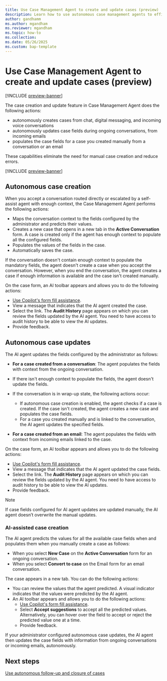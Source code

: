 ```yaml
---
title: Use Case Management Agent to create and update cases (preview)
description: Learn how to use autonomous case management agents to efficiently handle case management tasks.
author: gandhamm
ms.author: mgandham
ms.reviewer: mgandham
ms.topic: how-to 
ms.collection: 
ms.date: 05/26/2025
ms.custom: bap-template 
---
```


# Use Case Management Agent to create and update cases (preview)

[!INCLUDE [preview-banner](~/../shared-content/shared/preview-includes/preview-banner.md)]

The case creation and update feature in Case Management Agent does the following actions:
- autonomously creates cases from chat, digital messaging, and incoming voice conversations
- autonomously updates case fields during ongoing conversations, from incoming emails
- populates the case fields for a case you created manually from a conversation or an email

These capabilities eliminate the need for manual case creation and reduce errors.

[!INCLUDE [preview-banner](../../../shared-content/shared/preview-includes/production-ready-preview-dynamics365.md)]


## Autonomous case creation

When you accept a conversation routed directly or escalated by a self-assist agent with enough context, the Case Management Agent performs the following actions:

- Maps the conversation context to the fields configured by the administrator and predicts their values.
- Creates a new case that opens in a new tab in the **Active Conversation** form. A case is created only if the agent has enough context to populate all the configured fields. 
- Populates the values of the fields in the case.
- Automatically saves the case.

If the conversation doesn't contain enough context to populate the mandatory fields, the agent doesn't create a case when you accept the conversation. However, when you end the conversation, the agent creates a case if enough information is available and the case isn't created manually.

On the case form, an AI toolbar appears and allows you to do the following actions:

- [Use Copilot's form fill assistance](/power-apps/user/form-filling-assistance).
- View a message that indicates that the AI agent created the case.
- Select the link. The **Audit History** page appears on which you can review the fields updated by the AI agent. You need to have access to audit history to be able to view the AI updates.
- Provide feedback.

## Autonomous case updates

The AI agent updates the fields configured by the administrator as follows:

- **For a case created from a conversation**: The agent populates the fields with context from the ongoing conversation. 
- If there isn't enough context to populate the fields, the agent doesn't update the fields.
- If the conversation is in wrap-up state, the following actions occur:
   - If autonomous case creation is enabled, the agent checks if a case is created. If the case isn't created, the agent creates a new case and populates the case fields. 
   - For a case you created manually and is linked to the conversation, the AI agent updates the specified fields.

- **For a case created from an email**: The agent populates the fields with context from incoming emails linked to the case. 

On the case form, an AI toolbar appears and allows you to do the following actions:

- [Use Copilot's form fill assistance](/power-apps/user/form-filling-assistance).
- View a message that indicates that the AI agent updated the case fields.
- Select the link. The **Audit History** page appears on which you can review the fields updated by the AI agent. You need to have access to audit history to be able to view the AI updates.
- Provide feedback.

> [!NOTE]
> If case fields configured for AI agent updates are updated manually, the AI agent doesn’t overwrite the manual updates.

### AI-assisted case creation 

The AI agent predicts the values for all the available case fields when and populates them when you manually create a case as follows:

- When you select **New Case** on the **Active Conversation** form for an ongoing conversation.
- When you select **Convert to case** on the Email form for an email conversation.

The case appears in a new tab. You can do the following actions: 

- You can review the values that the agent predicted. A visual indicator indicates that the values were predicted by the AI agent.
- An AI toolbar appears and allows you to do the following actions:
   - [Use Copilot's form fill assistance](/power-apps/user/form-filling-assistance).
   - Select **Accept suggestions** to accept all the predicted values. Alternatively, you can hover over the field to accept or reject the predicted value one at a time. 
   - Provide feedback.

If your administrator configured autonomous case updates, the AI agent then updates the case fields with information from ongoing conversations or incoming emails, autonomously.


## Next steps

 [Use autonomous follow-up and closure of cases](use-follow-up-closure.md)